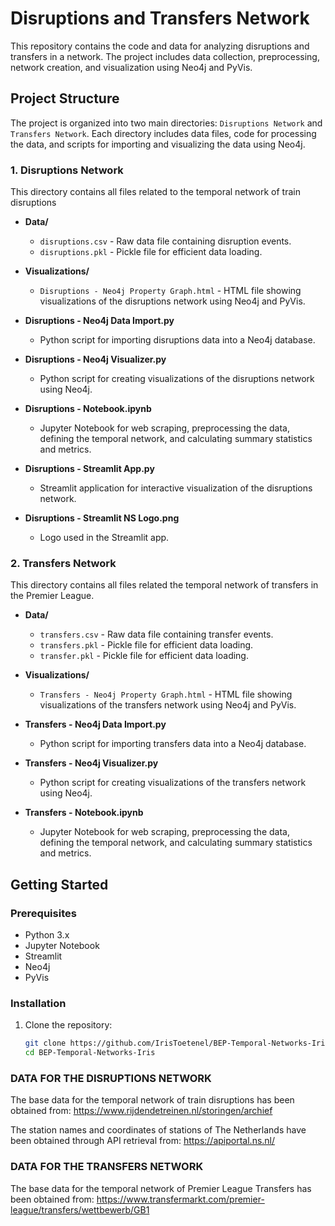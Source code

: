# Disruptions and Transfers Network

This repository contains the code and data for analyzing disruptions and transfers in a network. The project includes data collection, preprocessing, network creation, and visualization using Neo4j and PyVis.

## Project Structure

The project is organized into two main directories: `Disruptions Network` and `Transfers Network`. Each directory includes data files, code for processing the data, and scripts for importing and visualizing the data using Neo4j.

### 1. Disruptions Network

This directory contains all files related to the temporal network of train disruptions

- **Data/**
  - `disruptions.csv` - Raw data file containing disruption events.
  - `disruptions.pkl` - Pickle file for efficient data loading.

- **Visualizations/**
  - `Disruptions - Neo4j Property Graph.html` - HTML file showing visualizations of the disruptions network using Neo4j and PyVis.

- **Disruptions - Neo4j Data Import.py**
  - Python script for importing disruptions data into a Neo4j database.

- **Disruptions - Neo4j Visualizer.py**
  - Python script for creating visualizations of the disruptions network using Neo4j.

- **Disruptions - Notebook.ipynb**
  - Jupyter Notebook for web scraping, preprocessing the data, defining the temporal network, and calculating summary statistics and metrics.

- **Disruptions - Streamlit App.py**
  - Streamlit application for interactive visualization of the disruptions network.

- **Disruptions - Streamlit NS Logo.png**
  - Logo used in the Streamlit app.

### 2. Transfers Network

This directory contains all files related the temporal network of transfers in the Premier League.

- **Data/**
  - `transfers.csv` - Raw data file containing transfer events.
  - `transfers.pkl` - Pickle file for efficient data loading.
  - `transfer.pkl` - Pickle file for efficient data loading.

- **Visualizations/**
  - `Transfers - Neo4j Property Graph.html` - HTML file showing visualizations of the transfers network using Neo4j and PyVis.

- **Transfers - Neo4j Data Import.py**
  - Python script for importing transfers data into a Neo4j database.

- **Transfers - Neo4j Visualizer.py**
  - Python script for creating visualizations of the transfers network using Neo4j.

- **Transfers - Notebook.ipynb**
  - Jupyter Notebook for web scraping, preprocessing the data, defining the temporal network, and calculating summary statistics and metrics.

## Getting Started

### Prerequisites

- Python 3.x
- Jupyter Notebook
- Streamlit
- Neo4j
- PyVis

### Installation

1. Clone the repository:
   ```bash
   git clone https://github.com/IrisToetenel/BEP-Temporal-Networks-Iris
   cd BEP-Temporal-Networks-Iris

### DATA FOR THE DISRUPTIONS NETWORK
The base data for the temporal network of train disruptions has been obtained from: https://www.rijdendetreinen.nl/storingen/archief

The station names and coordinates of stations of The Netherlands have been obtained through API retrieval from: https://apiportal.ns.nl/


### DATA FOR THE TRANSFERS NETWORK
The base data for the temporal network of Premier League Transfers has been obtained from: https://www.transfermarkt.com/premier-league/transfers/wettbewerb/GB1 
